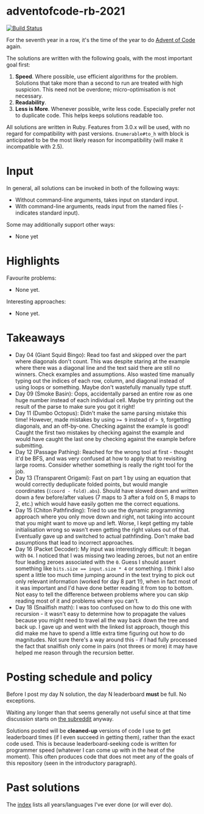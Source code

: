 # adventofcode-rb-2021

[![Build Status](https://travis-ci.org/petertseng/adventofcode-rb-2021.svg?branch=master)](https://travis-ci.org/petertseng/adventofcode-rb-2021)

For the seventh year in a row, it's the time of the year to do [Advent of Code](http://adventofcode.com) again.

The solutions are written with the following goals, with the most important goal first:

1. **Speed**.
   Where possible, use efficient algorithms for the problem.
   Solutions that take more than a second to run are treated with high suspicion.
   This need not be overdone; micro-optimisation is not necessary.
2. **Readability**.
3. **Less is More**.
   Whenever possible, write less code.
   Especially prefer not to duplicate code.
   This helps keeps solutions readable too.

All solutions are written in Ruby.
Features from 3.0.x will be used, with no regard for compatibility with past versions.
`Enumerable#to_h` with block is anticipated to be the most likely reason for incompatibility (will make it incompatible with 2.5).

# Input

In general, all solutions can be invoked in both of the following ways:

* Without command-line arguments, takes input on standard input.
* With command-line arguments, reads input from the named files (- indicates standard input).

Some may additionally support other ways:

* None yet

# Highlights

Favourite problems:

* None yet.

Interesting approaches:

* None yet.

# Takeaways

* Day 04 (Giant Squid Bingo): Read too fast and skipped over the part where diagonals don't count.
  This was despite staring at the example where there was a diagonal line and the text said there are still no winners.
  Check examples and assumptions.
  Also wasted time manually typing out the indices of each row, column, and diagonal instead of using loops or something.
  Maybe don't wastefully manually type stuff.
* Day 09 (Smoke Basin): Oops, accidentally parsed an entire row as one huge number instead of each individual cell.
  Maybe try printing out the result of the parse to make sure you got it right!
* Day 11 (Dumbo Octopus): Didn't make the same parsing mistake this time!
  However, made mistakes by using `>= 9` instead of `> 9`, forgetting diagonals, and an off-by-one.
  Checking against the example is good!
  Caught the first two mistakes by checking against the example and would have caught the last one by checking against the example before submitting.
* Day 12 (Passage Pathing): Reached for the wrong tool at first - thought it'd be BFS, and was very confused at how to apply that to revisiting large rooms.
  Consider whether something is really the right tool for the job.
* Day 13 (Transparent Origami): Fast on part 1 by using an equation that would correctly deduplicate folded points, but would mangle coordinates (`(coord - fold).abs`).
  Should have slowed down and written down a few before/after values (7 maps to 3 after a fold on 5, 8 maps to 2, etc.) which would have easily gotten me the correct equations.
* Day 15 (Chiton Pathfinding): Tried to use the dynamic programming approach where you only move down and right, not taking into account that you might want to move up and left.
  Worse, I kept getting my table initialisation wrong so wasn't even getting the right values out of that.
  Eventually gave up and switched to actual pathfinding.
  Don't make bad assumptions that lead to incorrect approaches.
* Day 16 (Packet Decoder): My input was interestingly difficult: It began with `04`.
  I noticed that I was missing two leading zeroes, but not an entire four leading zeroes associated with the `0`.
  Guess I should assert something like `bits.size == input.size * 4` or something.
  I think I also spent a little too much time jumping around in the text trying to pick out only relevant information (worked for day 8 part 1!), when in fact most of it was important and I'd have done better reading it from top to bottom.
  Not easy to tell the difference between problems where you can skip reading most of it and problems where you can't.
* Day 18 (Snailfish math): I was too confused on how to do this one with recursion - it wasn't easy to determine how to propagate the values because you might need to travel all the way back down the tree and back up.
  I gave up and went with the linked list approach, though this did make me have to spend a little extra time figuring out how to do magnitudes.
  Not sure there's a way around this - if I had fully processed the fact that snailfish only come in pairs (not threes or more) it may have helped me reason through the recursion better.

# Posting schedule and policy

Before I post my day N solution, the day N leaderboard **must** be full.
No exceptions.

Waiting any longer than that seems generally not useful since at that time discussion starts on [the subreddit](https://www.reddit.com/r/adventofcode) anyway.

Solutions posted will be **cleaned-up** versions of code I use to get leaderboard times (if I even succeed in getting them), rather than the exact code used.
This is because leaderboard-seeking code is written for programmer speed (whatever I can come up with in the heat of the moment).
This often produces code that does not meet any of the goals of this repository (seen in the introductory paragraph).

# Past solutions

The [index](https://github.com/petertseng/adventofcode-common/blob/master/index.md) lists all years/languages I've ever done (or will ever do).
